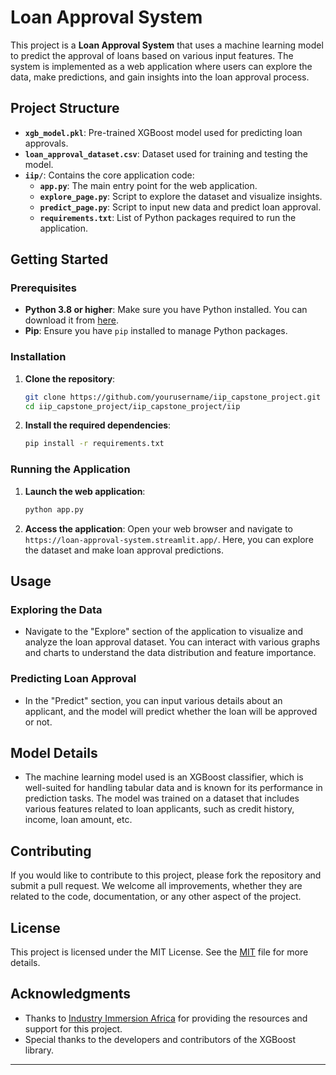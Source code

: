 # Loan Approval System

This project is a **Loan Approval System** that uses a machine learning model to predict the approval of loans based on various input features. The system is implemented as a web application where users can explore the data, make predictions, and gain insights into the loan approval process.

## Project Structure

- **`xgb_model.pkl`**: Pre-trained XGBoost model used for predicting loan approvals.
- **`loan_approval_dataset.csv`**: Dataset used for training and testing the model.
- **`iip/`**: Contains the core application code:
  - **`app.py`**: The main entry point for the web application.
  - **`explore_page.py`**: Script to explore the dataset and visualize insights.
  - **`predict_page.py`**: Script to input new data and predict loan approval.
  - **`requirements.txt`**: List of Python packages required to run the application.

## Getting Started

### Prerequisites

- **Python 3.8 or higher**: Make sure you have Python installed. You can download it from [here](https://www.python.org/downloads/).
- **Pip**: Ensure you have `pip` installed to manage Python packages.

### Installation

1. **Clone the repository**:
    ```bash
    git clone https://github.com/yourusername/iip_capstone_project.git
    cd iip_capstone_project/iip_capstone_project/iip
    ```

2. **Install the required dependencies**:
    ```bash
    pip install -r requirements.txt
    ```

### Running the Application

1. **Launch the web application**:
    ```bash
    python app.py
    ```

2. **Access the application**:
   Open your web browser and navigate to `https://loan-approval-system.streamlit.app/`. Here, you can explore the dataset and make loan approval predictions.

## Usage

### Exploring the Data

- Navigate to the "Explore" section of the application to visualize and analyze the loan approval dataset. You can interact with various graphs and charts to understand the data distribution and feature importance.

### Predicting Loan Approval

- In the "Predict" section, you can input various details about an applicant, and the model will predict whether the loan will be approved or not.

## Model Details

- The machine learning model used is an XGBoost classifier, which is well-suited for handling tabular data and is known for its performance in prediction tasks. The model was trained on a dataset that includes various features related to loan applicants, such as credit history, income, loan amount, etc.

## Contributing

If you would like to contribute to this project, please fork the repository and submit a pull request. We welcome all improvements, whether they are related to the code, documentation, or any other aspect of the project.

## License

This project is licensed under the MIT License. See the [MIT](https://choosealicense.com/licenses/mit/) file for more details.

## Acknowledgments

- Thanks to [Industry Immersion Africa](https://iiafrica.org/) for providing the resources and support for this project.
- Special thanks to the developers and contributors of the XGBoost library.

---

